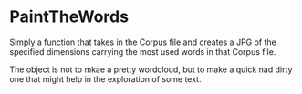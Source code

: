 # PaintTheWords

Simply a function that takes in the Corpus file and creates a JPG of the specified dimensions carrying the most used words in that Corpus file.

The object is not to mkae a pretty wordcloud, but to make a quick nad dirty one that might help in the exploration of some text.  
